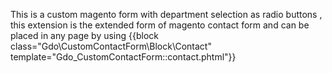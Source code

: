 This is a custom magento form with department selection as radio buttons , this extension is the extended form of magento contact form and can be placed in any page
by using {{block class="Gdo\CustomContactForm\Block\Contact"  template="Gdo_CustomContactForm::contact.phtml"}} 

